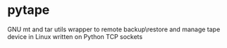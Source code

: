 # pytape
GNU mt and tar utils wrapper to remote backup\restore and manage tape device in Linux written on Python TCP sockets
